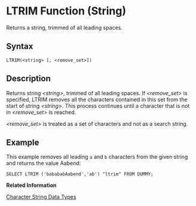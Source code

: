 <!-- loio20e43dd175191014bee9ed5ab9ae44f7 -->

# LTRIM Function \(String\)

Returns a string, trimmed of all leading spaces.



<a name="loio20e43dd175191014bee9ed5ab9ae44f7__sql_function_ltrim_1sql_function_ltrim_syntax"/>

## Syntax

```
LTRIM(<string> [, <remove_set>])
```



<a name="loio20e43dd175191014bee9ed5ab9ae44f7__sql_function_ltrim_1sql_function_ltrim_description"/>

## Description

Returns string *<string\>*, trimmed of all leading spaces. If *<remove\_set\>* is specified, LTRIM removes all the characters contained in this set from the start of string *<string\>*. This process continues until a character that is not in *<remove\_set\>* is reached.

*<remove\_set\>* is treated as a set of characters and not as a search string.



<a name="loio20e43dd175191014bee9ed5ab9ae44f7__sql_function_ltrim_1sql_function_ltrim_examples"/>

## Example

This example removes all leading `a` and `b` characters from the given string and returns the value Aabend:

```
SELECT LTRIM ('babababAabend','ab') "ltrim" FROM DUMMY;
```

**Related Information**  


[Character String Data Types](../character-string-data-types-a33f788.md "Character string data types are used to store values that contain character strings.")

